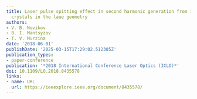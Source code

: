 ```yaml
---
title: Laser pulse spitting effect in second harmonic generation from 1D photonic
  crystals in the laue geometry
authors:
- V. B. Novikov
- B. I. Mantsyzov
- T. V. Murzina
date: '2018-06-01'
publishDate: '2025-03-15T17:29:02.512385Z'
publication_types:
- paper-conference
publication: '*2018 International Conference Laser Optics (ICLO)*'
doi: 10.1109/LO.2018.8435578
links:
- name: URL
  url: https://ieeexplore.ieee.org/document/8435578/
---
```

